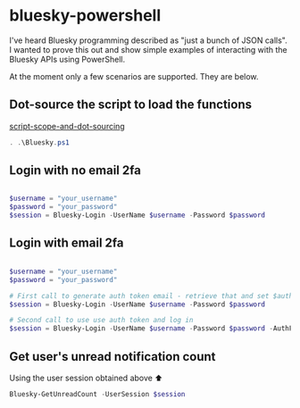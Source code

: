 # bluesky-powershell

I've heard Bluesky programming described as "just a bunch of JSON calls".
I wanted to prove this out and show simple examples of interacting with the Bluesky APIs using PowerShell.

At the moment only a few scenarios are supported. They are below.


## Dot-source the script to load the functions

[script-scope-and-dot-sourcing](https://learn.microsoft.com/en-us/powershell/module/microsoft.powershell.core/about/about_scripts?view=powershell-7.4#script-scope-and-dot-sourcing)

```powershell
. .\Bluesky.ps1
```


## Login with no email 2fa

```powershell

$username = "your_username"
$password = "your_password"
$session = Bluesky-Login -UserName $username -Password $password

```


## Login with email 2fa

```powershell

$username = "your_username"
$password = "your_password"

# First call to generate auth token email - retrieve that and set $authToken
$session = Bluesky-Login -UserName $username -Password $password

# Second call to use use auth token and log in
$session = Bluesky-Login -UserName $username -Password $password -AuthFactorToken $authToken

```


## Get user's unread notification count

Using the user session obtained above ⬆️


```powershell
Bluesky-GetUnreadCount -UserSession $session
```
